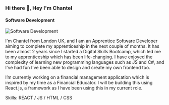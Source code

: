 ### Hi there 👋, Hey I'm Chantel
#### Software Development
![Software Development](https://github.com/chantelVb/chantelVb/assets/97921215/82901966-edb7-4b09-a8c9-a45411e3660d)

I'm Chantel from London UK, and I am an Apprentice Software Developer aiming to complete my apprenticeship in the next couple of months. It has been almost 2 years since I started a Digital Skills Bootcamp, which led me to my apprenticeship which has been life-changing. I have enjoyed the complexity of learning new programming languages such as JS and C#, and I've had fun I've been able to design and create my own frontend too.

I’m currently working on a financial management application which is inspired by my time as a Financial Educator.  I will be building this using React.js, a framework as I have been using this in my current role.

Skills: REACT / JS / HTML / CSS





